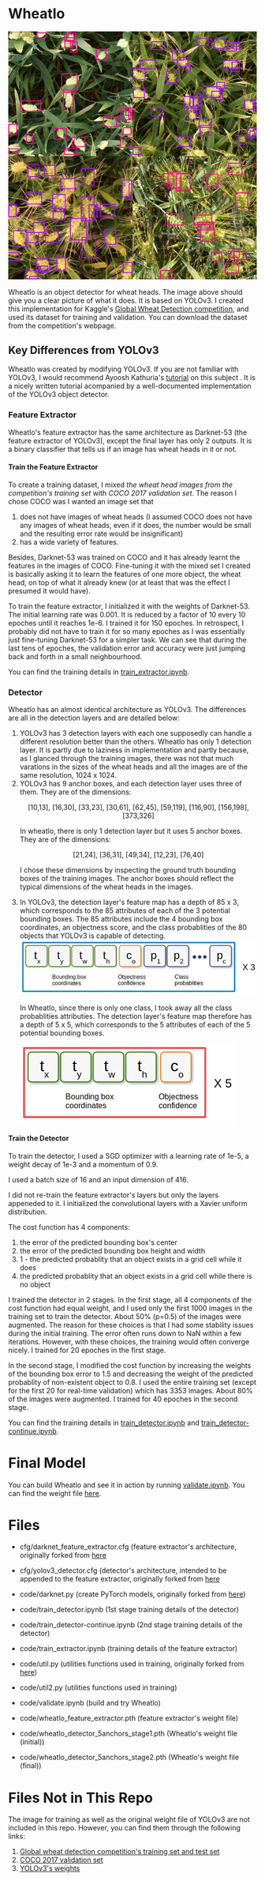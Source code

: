 # Wheatlo

<img src="/images/An-object-detector-for-wheat-heads.png" alt="Wheat heads detected by Wheatlo" class="center">

Wheatlo is an object detector for wheat heads. The image above should give you a clear picture of what it does. It is based on YOLOv3. I created this implementation for Kaggle's [Global Wheat Detection competition](https://www.kaggle.com/c/global-wheat-detection/overview), and used its dataset for training and validation. You can download the dataset from the competition's webpage.

## Key Differences from YOLOv3
Wheatlo was created by modifying YOLOv3. If you are not familiar with YOLOv3, I would recommend Ayoosh Kathuria's [tutorial](https://blog.paperspace.com/how-to-implement-a-yolo-object-detector-in-pytorch/) on this subject . It is a nicely written tutorial acompanied by a well-documented implementation of the YOLOv3 object detector.

### Feature Extractor
Wheatlo's feature extractor has the same architecture as Darknet-53 (the feature extractor of YOLOv3), except the final layer has only 2 outputs. It is a binary classifier that tells us if an image has wheat heads in it or not.

#### Train the Feature Extractor
To create a training dataset, I mixed *the wheat head images from the competition's training set* with *COCO 2017 validation set*. The reason I chose COCO was I wanted an image set that
1. does not have images of wheat heads (I assumed COCO does not have any images of wheat heads, even if it does, the number would be small and the resulting error rate would be insignificant)
2. has a wide variety of features.

Besides, Darknet-53 was trained on COCO and it has already learnt the features in the images of COCO. Fine-tuning it with the mixed set I created is basically asking it to learn the features of one more object, the wheat head, on top of what it already knew (or at least that was the effect I presumed it would have).

To train the feature extractor, I initialized it with the weights of Darknet-53. The initial learning rate was 0.001. It is reduced by a factor of 10 every 10 epoches until it reaches 1e-6. I trained  it for 150 epoches. In retrospect, I probably did not have to train it for so many epoches as I was essentially just fine-tuning Darknet-53 for a simpler task. We can see that during the last tens of epoches, the validation error and accuracy were just jumping back and forth in a small neighbourhood.

You can find the training details in [train_extractor.ipynb](/code/train_extractor.ipynb).

### Detector
Wheatlo has an almost identical architecture as YOLOv3. The differences are all in the detection layers and are detailed below:

<ol>
<li>YOLOv3 has 3 detection layers with each one supposedly can handle a different resolution better than the others. Wheatlo has only 1 detection layer. It is partly due to laziness in implementation and partly because, as I glanced through the training images, there was not that much varations in the sizes of the wheat heads and all the images are of the same resolution, 1024 x 1024.
</li>

<li>YOLOv3 has 9 anchor boxes, and each detection layer uses three of them. They are of the dimensions:

<p align="center">[10,13],  [16,30],  [33,23],  [30,61],  [62,45],  [59,119],  [116,90],  [156,198],  [373,326]</p>
In wheatlo, there is only 1 detection layer but it uses 5 anchor boxes. They are of the dimensions:

<p align="center">[21,24],  [36,31], [49,34],  [12,23], [76,40]</p>

I chose these dimensions by inspecting the ground truth bounding boxes of the training images. The anchor boxes should reflect the typical dimensions of the wheat heads in the images.
</li>
<li>In YOLOv3, the detection layer's feature map has a depth of 85 x 3, which corresponds to the 85 attributes of each of the 3 potential bounding boxes. The 85 attributes include the 4 bounding box coordinates, an objectness score, and the class probablities of the 80 objects that YOLOv3 is capable of detecting.

<img src="/images/yolov3_feature_map.jpg" alt="YOLOv3 Feature maps attributes" class="center">

In Wheatlo, since there is only one class, I took away all the class probablities attributies. The detection layer's feature map therefore has a depth of 5 x 5, which corresponds to the 5 attributes of each of the 5 potential bounding boxes.

<img src="/images/wheatlo_feature_map.jpg" alt="Wheatlo Feature maps attributes" class="center">
</li>
</ol>

#### Train the Detector

To train the detector, I used a SGD optimizer with a learning rate of 1e-5, a weight decay of 1e-3 and a momentum of 0.9.

I used a batch size of 16 and an input dimension of 416.

I did not re-train the feature extractor's layers but only the layers appeneded to it. I initialized the convolutional layers with a Xavier uniform distribution.

The cost function has 4 components:

1. the error of the predicted bounding box's center
2. the error of the predicted bounding box height and width
3. 1 - the predicted probablity that an object exists in a grid cell while it does
4. the predicted probablity that an object exists in a grid cell while there is no object

I trained the detector in 2 stages. In the first stage, all 4 components of the cost function had equal weight, and I used only the first 1000 images in the training set to train the detector. About 50% (p=0.5) of the images were augmented. The reason for these choices is that I had some stability issues during the initial training. The error often runs down to NaN within a few iterations. However, with these choices, the training would often converge nicely. I trained for 20 epoches in the first stage.

In the second stage, I modified the cost function by increasing the weights of the bounding box error to 1.5 and decreasing the weight of the predicted probablity of non-existent object to 0.8. I used the entire training set (except for the first 20 for real-time validation) which has 3353 images. About 80% of the images were augmented. I trained for 40 epoches in the second stage.

You can find the training details in [train_detector.ipynb](/code/train_detector.ipynb) and [train_detector-continue.ipynb](/code/train_extractor-continue.ipynb).

# Final Model
You can build Wheatlo and see it in action by running [validate.ipynb](/code/validate.ipynb). 
You can find the weight file [here](/code/wheatlo_detector_5anchors_stage2.pth).

# Files
- cfg/darknet_feature_extractor.cfg (feature extractor's architecture, originally forked from [here](https://github.com/pjreddie/darknet/blob/master/cfg/yolov3.cfg)
- cfg/yolov3_detector.cfg  (detector's architecture, intended to be appended to the feature extractor, originally forked from [here](https://github.com/pjreddie/darknet/blob/master/cfg/yolov3.cfg)


- code/darknet.py (create PyTorch models, originally forked from [here](https://github.com/ayooshkathuria/YOLO_v3_tutorial_from_scratch))
- code/train_detector.ipynb (1st stage training details of the detector)
- code/train_detector-continue.ipynb (2nd stage training details of the detector)
- code/train_extractor.ipynb (training details of the feature extractor)
- code/util.py (utilities functions used in training, originally forked from [here](https://github.com/ayooshkathuria/YOLO_v3_tutorial_from_scratch))
- code/util2.py (utilities functions used in training)
- code/validate.ipynb (build and try Wheatlo)


- code/wheatlo_feature_extractor.pth (feature extractor's weight file)
- code/wheatlo_detector_5anchors_stage1.pth (Wheatlo's weight file (initial))
- code/wheatlo_detector_5anchors_stage2.pth (Wheatlo's weight file (final))

# Files Not in This Repo
The image for training as well as the original weight file of YOLOv3 are not included in this repo. However, you can find them through the following links:

1. [Global wheat detection competition's training set and test set](https://www.kaggle.com/c/global-wheat-detection/overview)
2. [COCO 2017 validation set](https://cocodataset.org/#download)
3. [YOLOv3's weights](https://pjreddie.com/media/files/yolov3.weights)
